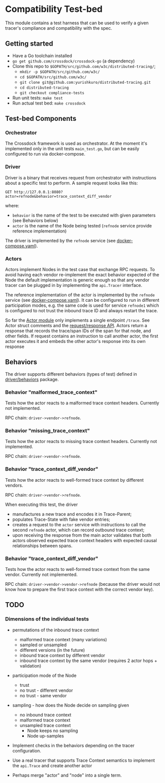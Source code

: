 # Compatibility Test-bed

This module contains a test harness that can be used to verify a given tracer's compliance and compatibility with the spec.

## Getting started

* Have a Go toolchain installed
* `go get github.com/crossdock/crossdock-go` (a dependency)
* Clone this repo to `$GOPATH/src/github.com/w3c/distributed-tracing/`;
  * `mkdir -p $GOPATH/src/github.com/w3c/`
  * `cd $GOPATH/src/github.com/w3c/`
  * `git clone git@github.com:yurishkuro/distributed-tracing.git`
  * `cd distributed-tracing`
  * `git checkout compliance-tests`
* Run unit tests: `make test`
* Run actual test bed: `make crossdock`

## Test-bed Components

### Orchestrator

The Crossdock framework is used as orchestrator. At the moment it's implemented only in the unit tests `main_test.go`,
but can be easily configured to run via docker-compose.

### Driver

Driver is a binary that receives request from orchestrator with instructions about a specific test to perform. A sample request looks like this:

```
GET http://127.0.0.1:8080?actor=refnode&behavior=trace_context_diff_vendor
```

where:
  * `behavior` is the name of the test to be executed with given parameters (see Behaviors below)
  * `actor` is the name of the Node being tested (`refnode` service provide reference implementation)

The driver is implemented by the `refnode` service (see [docker-compose.yaml](./docker-compose.yaml)).

### Actors

Actors implement Nodes in the test case that exchange RPC requests. To avoid having each vendor re-implement the exact behavior expected of the Node the default implementation is generic enough so that any vendor tracer can be plugged in by implementing the `api.Tracer` interface.

The reference implementation of the actor is implemented by the `refnode` service (see [docker-compose.yaml](./docker-compose.yaml)). It can be configured to run in different participation modes, e.g. the same code is used for service `refnode1` which is configured to not trust the inbound trace ID and always restart the trace.

So far the [Actor module](./actor/)  only implements a single endpoint `/trace`. See Actor struct comments and the [request/response API](./api/). Actors return a response that records the trace/span IDs of the span for that node, and other fields. If request contains an instruction to call another actor, the first actor executes it and embeds the other actor's response into its own response

## Behaviors

The driver supports different behaviors (types of test) defined in [driver/behaviors](./driver/behaviors/) package.

### Behavior "malformed_trace_context"

Tests how the actor reacts to a malformed trace context headers. Currently not implemented.

RPC chain: `driver->vendor->refnode`.

### Behavior "missing_trace_context"

Tests how the actor reacts to missing trace context headers. Currently not implemented.

RPC chain: `driver->vendor->refnode`.

### Behavior "trace_context_diff_vendor"

Tests how the actor reacts to well-formed trace context by different vendors.

RPC chain: `driver->vendor->refnode`.

When executing this test, the driver

* manufactures a new trace and encodes it in Trace-Parent;
* populates Trace-State with fake vendor entries;
* creates a request to the `actor` service with instructions to call the second `refnode` actor, which can record outbound trace context;
* upon receiving the response from the main actor validates that both actors observed expected trace context headers with expected causal relationships between spans.

### Behavior "trace_context_diff_vendor"

Tests how the actor reacts to well-formed trace context from the same vendor. Currently not implemented.

RPC chain: `driver->vendor->vendor->refnode` (because the driver would not know how to prepare the first trace context with the correct vendor key).

## TODO

### Dimensions of the individual tests
  * permutations of the inbound trace context
    * malformed trace context (many variations)
    * sampled or unsampled
    * different versions (in the future)
    * inbound trace context by different vendor
    * inbound trace context by the same vendor (requires 2 actor hops + validation)
  * participation mode of the Node
    * trust
    * no trust - different vendor
    * no trust - same vendor
  * sampling - how does the Node decide on sampling given
    * no inbound trace context
    * malformed trace context
    * unsampled trace context
      * Node keeps no sampling
      * Node up-samples

* Implement checks in the behaviors depending on the tracer configuration.
* Use a real tracer that supports Trace Context semantics to implement the `api.Trace` and create another actor
* Perhaps merge "actor" and "node" into a single term.
